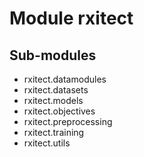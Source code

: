 Module rxitect
==============

Sub-modules
-----------
* rxitect.datamodules
* rxitect.datasets
* rxitect.models
* rxitect.objectives
* rxitect.preprocessing
* rxitect.training
* rxitect.utils